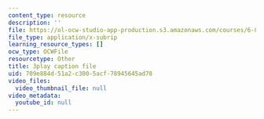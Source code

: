```yaml
---
content_type: resource
description: ''
file: https://ol-ocw-studio-app-production.s3.amazonaws.com/courses/6-832-underactuated-robotics-spring-2009/709e884d51a2c3005acf78945645ad78_E-sOMfDVe8o.srt
file_type: application/x-subrip
learning_resource_types: []
ocw_type: OCWFile
resourcetype: Other
title: 3play caption file
uid: 709e884d-51a2-c300-5acf-78945645ad78
video_files:
  video_thumbnail_file: null
video_metadata:
  youtube_id: null
---
```

